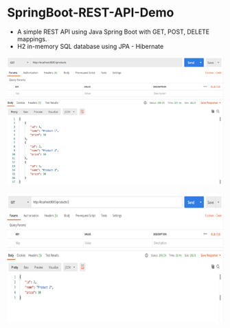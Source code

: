 # SpringBoot-REST-API-Demo

* A simple REST API using Java Spring Boot with GET, POST, DELETE mappings.
* H2 in-memory SQL database using JPA - Hibernate


<img src="1.png" height=300 width=700>
<br><br>
<img src="2.png" height=300 width=700>
